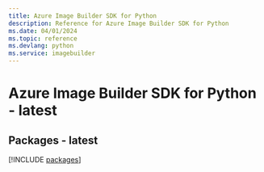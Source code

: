 ```yaml
---
title: Azure Image Builder SDK for Python
description: Reference for Azure Image Builder SDK for Python
ms.date: 04/01/2024
ms.topic: reference
ms.devlang: python
ms.service: imagebuilder
---
```

# Azure Image Builder SDK for Python - latest
## Packages - latest
[!INCLUDE [packages](image-builder-index.md)]